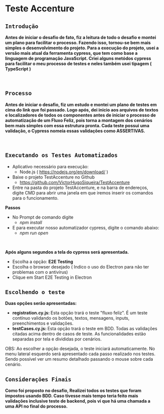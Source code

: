 <h1> Teste Accenture </b> </h1>

## <b> ``Introdução`` </b>

**Antes de iniciar o desafio de fato, fiz a leitura de todo o desafio e montei um plano para facilitar o processo. Fazendo isso, tornou-se bem mais simples o desenvolvimento do projeto. Para a execução do projeto, usei a versão mais atual da ferramenta cypress, que tem como base a linguagem de programação JavaScript. Criei alguns metódos cypress para facilitar o meu processo de testes e neles também usei tipagem ( TypeScript )**

<br>

## <b> ``Processo`` </b>

**Antes de iniciar o desafio, fiz um estudo e montei um plano de testes em cima do link que foi passado. Logo após, dei inicio aos arquivos de textos e localizadores de todos os componentes antes de iniciar o processo de automatização de um Fluxo Feliz, pois torna a montagem dos cenários bem mais simples com essa estrutura pronta. Cada teste possui uma validação, o Cypress nomeia essas validações como ASSERTIVAS.**

<br>

## <b> ``Executando os Testes Automatizados`` </b>

- Aplicativo necessário para execução:
    - Node.js ( https://nodejs.org/en/download/ )
- Baixe o projeto TestAccenture no Github
    - https://github.com/VictorHugoSiqueira/TestAccenture
- Entre na pasta do projeto TestAccenture, e na barra de endereços, digite CMD para abrir uma janela em que iremos inserir os comandos para o funcionamento.

**Passos**
- No Prompt de comando digite
    - <i>npm install</i>
- E para executar nosso automatizador cypress, digite o comando abaixo:
    - <i>npm run open</i>
<br>

**Após alguns segundos a tela do cypress será apresentada.**

- Escolha a opção: <b>E2E Testing</b>
- Escolha o browser desejado ( Indico o uso do Electron para não ter problemas com o antivírus)
- Clique em Start E2E Testing in Electron

## <b> ``Escolhendo o teste``</b>

**Duas opções serão apresentadas:**
- <b>registration.cy.js: </b> Esta opção trará o teste "fluxo feliz". É um teste contínuo validando os botões, textos, mensagens, inputs, preenchimentos e validações. 
- <b>testCases.cy.js: </b> Esta opção trará o teste em BDD. Todas as validações citadas acima dentro de casos de teste. As funcionalidades estão separadas por tela e divididas por cenários.

OBS: Ao escolher a opção desejada, o teste iniciará automaticamente. No menu lateral esquerdo será apresentado cada passo realizado nos testes. Sendo possível ver um resumo detalhado passando o mouse sobre cada cenário.
</br>

## <b> ``Considerações Finais``</b>

**Como foi proposto no desafio, Realizei todos os testes que foram impostos usando BDD. Caso tivesse mais tempo teria feito mais validações inclusive teste de backend, pois vi que há uma chamada a uma API no final do processo.**